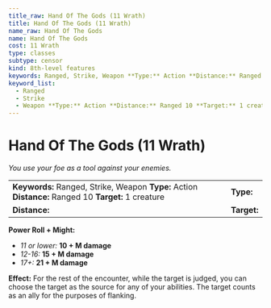 ```yaml
---
title_raw: Hand Of The Gods (11 Wrath)
title: Hand Of The Gods (11 Wrath)
name_raw: Hand Of The Gods
name: Hand Of The Gods
cost: 11 Wrath
type: classes
subtype: censor
kind: 8th-level features
keywords: Ranged, Strike, Weapon **Type:** Action **Distance:** Ranged 10 **Target:** 1 creature
keyword_list:
  - Ranged
  - Strike
  - Weapon **Type:** Action **Distance:** Ranged 10 **Target:** 1 creature
---
```


# Hand Of The Gods (11 Wrath)

*You use your foe as a tool against your enemies.*

|                                                                                                      |             |
| :--------------------------------------------------------------------------------------------------- | :---------- |
| **Keywords:** Ranged, Strike, Weapon **Type:** Action **Distance:** Ranged 10 **Target:** 1 creature | **Type:**   |
| **Distance:**                                                                                        | **Target:** |

**Power Roll + Might:**

- *11 or lower:* **10 + M damage**
- *12-16:* **15 + M damage**
- *17+:* **21 + M damage**

**Effect:** For the rest of the encounter, while the target is judged, you can choose the target as the source for any of your abilities. The target counts as an ally for the purposes of flanking.
